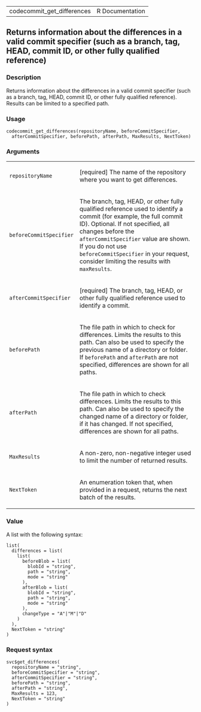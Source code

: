 <table style="width: 100%;">
<tbody>
<tr class="odd">
<td>codecommit_get_differences</td>
<td style="text-align: right;">R Documentation</td>
</tr>
</tbody>
</table>

## Returns information about the differences in a valid commit specifier (such as a branch, tag, HEAD, commit ID, or other fully qualified reference)

### Description

Returns information about the differences in a valid commit specifier
(such as a branch, tag, HEAD, commit ID, or other fully qualified
reference). Results can be limited to a specified path.

### Usage

    codecommit_get_differences(repositoryName, beforeCommitSpecifier,
      afterCommitSpecifier, beforePath, afterPath, MaxResults, NextToken)

### Arguments

<table>
<colgroup>
<col style="width: 35%" />
<col style="width: 65%" />
</colgroup>
<tbody>
<tr class="odd">
<td><code
id="codecommit_get_differences_:_repositoryName">repositoryName</code></td>
<td><p>[required] The name of the repository where you want to get
differences.</p></td>
</tr>
<tr class="even">
<td><code
id="codecommit_get_differences_:_beforeCommitSpecifier">beforeCommitSpecifier</code></td>
<td><p>The branch, tag, HEAD, or other fully qualified reference used to
identify a commit (for example, the full commit ID). Optional. If not
specified, all changes before the <code>afterCommitSpecifier</code>
value are shown. If you do not use <code>beforeCommitSpecifier</code> in
your request, consider limiting the results with
<code>maxResults</code>.</p></td>
</tr>
<tr class="odd">
<td><code
id="codecommit_get_differences_:_afterCommitSpecifier">afterCommitSpecifier</code></td>
<td><p>[required] The branch, tag, HEAD, or other fully qualified
reference used to identify a commit.</p></td>
</tr>
<tr class="even">
<td><code
id="codecommit_get_differences_:_beforePath">beforePath</code></td>
<td><p>The file path in which to check for differences. Limits the
results to this path. Can also be used to specify the previous name of a
directory or folder. If <code>beforePath</code> and
<code>afterPath</code> are not specified, differences are shown for all
paths.</p></td>
</tr>
<tr class="odd">
<td><code
id="codecommit_get_differences_:_afterPath">afterPath</code></td>
<td><p>The file path in which to check differences. Limits the results
to this path. Can also be used to specify the changed name of a
directory or folder, if it has changed. If not specified, differences
are shown for all paths.</p></td>
</tr>
<tr class="even">
<td><code
id="codecommit_get_differences_:_MaxResults">MaxResults</code></td>
<td><p>A non-zero, non-negative integer used to limit the number of
returned results.</p></td>
</tr>
<tr class="odd">
<td><code
id="codecommit_get_differences_:_NextToken">NextToken</code></td>
<td><p>An enumeration token that, when provided in a request, returns
the next batch of the results.</p></td>
</tr>
</tbody>
</table>

### Value

A list with the following syntax:

    list(
      differences = list(
        list(
          beforeBlob = list(
            blobId = "string",
            path = "string",
            mode = "string"
          ),
          afterBlob = list(
            blobId = "string",
            path = "string",
            mode = "string"
          ),
          changeType = "A"|"M"|"D"
        )
      ),
      NextToken = "string"
    )

### Request syntax

    svc$get_differences(
      repositoryName = "string",
      beforeCommitSpecifier = "string",
      afterCommitSpecifier = "string",
      beforePath = "string",
      afterPath = "string",
      MaxResults = 123,
      NextToken = "string"
    )
